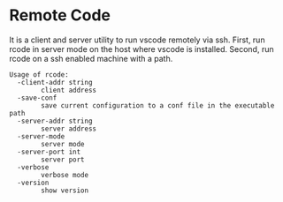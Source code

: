 # Remote Code
It is a client and server utility to run vscode remotely via ssh. First, run rcode in server mode on the host where vscode is installed. Second, run rcode on a ssh enabled machine with a path.

```
Usage of rcode:
  -client-addr string
        client address
  -save-conf
        save current configuration to a conf file in the executable path
  -server-addr string
        server address
  -server-mode
        server mode
  -server-port int
        server port
  -verbose
        verbose mode
  -version
        show version
```